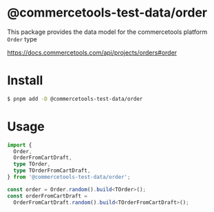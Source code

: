 # @commercetools-test-data/order

This package provides the data model for the commercetools platform `Order` type

https://docs.commercetools.com/api/projects/orders#order

# Install

```bash
$ pnpm add -D @commercetools-test-data/order
```

# Usage

```ts
import {
  Order,
  OrderFromCartDraft,
  type TOrder,
  type TOrderFromCartDraft,
} from '@commercetools-test-data/order';

const order = Order.random().build<TOrder>();
const orderFromCartDraft =
  OrderFromCartDraft.random().build<TOrderFromCartDraft>();
```
